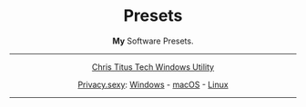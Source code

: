 <div align="center">
<h1>Presets</h1>
  
**My** Software Presets.

___
<a href="Presets/Chris Titus Tech Windows Utility">Chris Titus Tech Windows Utility</a>

<a href="Presets/Privacy.sexy">Privacy.sexy</a>: <a href="Presets/Privacy.sexy/Windows">Windows</a> - <a href="Presets/Privacy.sexy/macOS">macOS</a> - <a href="Presets/Privacy.sexy/Linux">Linux</a>
___

</div>
